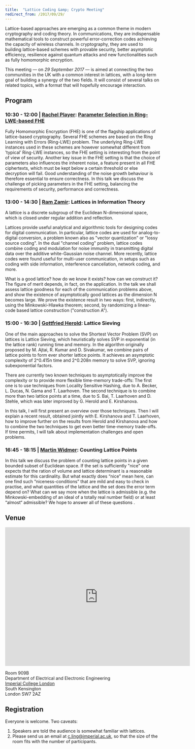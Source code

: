 ```yaml
---
title:  "Lattice Coding &amp; Crypto Meeting"
redirect_from: /2017/09/29/
---
```


Lattice-based approaches are emerging as a common theme in modern cryptography and coding theory. In communications, they are indispensable mathematical tools to construct powerful error-correction codes achieving the capacity of wireless channels. In cryptography, they are used to building lattice-based schemes with provable security, better asymptotic efficiency, resilience against quantum attacks and new functionalities such as fully homomorphic encryption.

This meeting — on *29 September 2017* — is aimed at connecting the two communities in the UK with a common interest in lattices, with a long-term goal of building a synergy of the two fields. It will consist of several talks on related topics, with a format that will hopefully encourage interaction.

## Program ##

### <span>10:30 - 12:00 | [Rachel Player](https://pure.royalholloway.ac.uk/portal/en/persons/rachel-player(67c61108-84bc-4e79-80ba-59a328b011f9).html):</span> [Parameter Selection in Ring-LWE-based FHE](/discrete-subgroup/slides/2017-09-29-player.pdf) ###

Fully Homomorphic Encryption (FHE) is one of the flagship applications of lattice-based cryptography. Several FHE schemes are based on the Ring Learning with Errors (Ring-LWE) problem. The underlying Ring-LWE instances used in these schemes are however somewhat different from ’typical’ Ring-LWE instances, so the FHE setting is interesting from the point of view of security. Another key issue in the FHE setting is that the choice of parameters also influences the inherent noise, a feature present in all FHE ciphertexts, which must be kept below a certain threshold or else decryption will fail. Good understanding of the noise growth behaviour is therefore essential to ensure correctness. In this talk we discuss the challenge of picking parameters in the FHE setting, balancing the requirements of security, performance and correctness.

### <span>13:00 - 14:30 | [Ram Zamir](https://www.eng.tau.ac.il/~zamir/):</span> Lattices in Information Theory ###

A lattice is a discrete subgroup of the Euclidean N-dimensional space, which is closed under regular addition and reflection.

Lattices provide useful analytical and algorithmic tools for designing codes for digital communication. In particular, lattice codes are used for analog-to-digital conversion, a problem known also as "vector quantization" or "lossy source coding". In the dual "channel coding" problem, lattice codes combine coding and modulation for noise immunity in transmitting digital data over the additive white-Gaussian noise channel. More recently, lattice codes were found useful for multi-user communication, in setups such as coding with side information, interference cancellation, network coding, and more.

What is a good lattice? how do we know it exists? how can we construct it? The figure of merit depends, in fact, on the application. In the talk we shall assess lattice goodness for each of the communication problems above, and show the existence of asymptotically good lattices as the dimension N becomes large. We prove the existence result in two ways: first, indirectly, using the Minkowski-Hlawka theorem; second, by randomizing a linear-code based lattice construction ("construction A").

### <span>15:00 - 16:30 | [Gottfried Herold](http://www.cits.rub.de/personen/herold.html):</span> Lattice Sieving ###

One of the main approaches to solve the Shortest Vector Problem (SVP) on lattices is Lattice Sieving, which heuristically solves SVP in exponential (in the lattice rank) running time and memory. In the algorithm originally proposed by M. Ajtai, R. Kumar and D. Sivakumar, we combine pairs of lattice points to form ever shorter lattice points. It achieves an asymptotic complexity of 2^0.415n time and 2^0.208n memory to solve SVP, ignoring subexponential factors.

There are currently two known techniques to asymptotically improve the complexity or to provide more flexible time-memory trade-offs: The first one is to use techniques from Locality Sensitive Hashing, due to A. Becker, L. Ducas, N. Gama and T. Laarhoven. The second technique is to combine more than two lattice points at a time, due to S. Bai, T. Laarhoven and D. Stehle, which was later improved by G. Herold and E. Kirshanova.

In this talk, I will first present an overview over those techniques. Then I will explain a recent result, obtained jointly with E. Kirshanova and T. Laarhoven, how to improve further on the results from Herold and Kirshanova and how to combine the two techniques to get even better time-memory trade-offs. If time permits, I will talk about implementation challenges and open problems.

### <span>16:45 - 18:15 | [Martin Widmer](http://www.ma.rhul.ac.uk/mwidmer/):</span> Counting Lattice Points ###

In this talk we discuss the problem of counting lattice points in a given bounded subset of Euclidean space. If the set is sufficiently "nice" one expects that the ration of volume and lattice determinant is a reasonable estimate for this cardinality. But what exactly does “nice” mean here, can one find such “niceness-conditions” that are mild and easy to check in practise, and what quantities of the lattice and the set does the error term depend on? What can we say more when the lattice is admissible (e.g. the Minkowski-embedding of an ideal of a totally real number field) or at least “almost“ admissible? We hope to answer all of these questions .

## Venue ##

<iframe src="https://www.google.com/maps/embed?pb=!1m14!1m8!1m3!1d2483.7481554015103!2d-0.1774244!3d51.4994889!3m2!1i1024!2i768!4f13.1!3m3!1m2!1s0x0%3A0x31911b371c692e86!2sImperial+College!5e0!3m2!1sen!2suk!4v1457110930221" width="600" height="450" frameborder="0" style="border:0" allowfullscreen></iframe>

Room 909B  
Department of Electrical and Electronic Engineering  
[Imperial College London](http://www.imperial.ac.uk/visit/campuses/south-kensington/)  
South Kensington  
London SW7 2AZ  

## Registration ##

Everyone is welcome. Two caveats:

1. Speakers are told the audience is somewhat familiar with lattices.
2. Please send us an email at <c.ling@imperial.ac.uk>, so that the size of the room fits with the
   number of participants.
